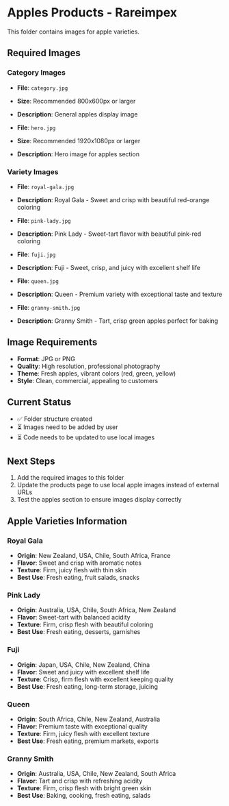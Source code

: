 # Apples Products - Rareimpex

This folder contains images for apple varieties.

## Required Images

### Category Images
- **File**: `category.jpg`
- **Size**: Recommended 800x600px or larger
- **Description**: General apples display image

- **File**: `hero.jpg`
- **Size**: Recommended 1920x1080px or larger
- **Description**: Hero image for apples section

### Variety Images
- **File**: `royal-gala.jpg`
- **Description**: Royal Gala - Sweet and crisp with beautiful red-orange coloring

- **File**: `pink-lady.jpg`
- **Description**: Pink Lady - Sweet-tart flavor with beautiful pink-red coloring

- **File**: `fuji.jpg`
- **Description**: Fuji - Sweet, crisp, and juicy with excellent shelf life

- **File**: `queen.jpg`
- **Description**: Queen - Premium variety with exceptional taste and texture

- **File**: `granny-smith.jpg`
- **Description**: Granny Smith - Tart, crisp green apples perfect for baking

## Image Requirements

- **Format**: JPG or PNG
- **Quality**: High resolution, professional photography
- **Theme**: Fresh apples, vibrant colors (red, green, yellow)
- **Style**: Clean, commercial, appealing to customers

## Current Status

- ✅ Folder structure created
- ⏳ Images need to be added by user
- ⏳ Code needs to be updated to use local images

## Next Steps

1. Add the required images to this folder
2. Update the products page to use local apple images instead of external URLs
3. Test the apples section to ensure images display correctly

## Apple Varieties Information

### Royal Gala
- **Origin**: New Zealand, USA, Chile, South Africa, France
- **Flavor**: Sweet and crisp with aromatic notes
- **Texture**: Firm, juicy flesh with thin skin
- **Best Use**: Fresh eating, fruit salads, snacks

### Pink Lady
- **Origin**: Australia, USA, Chile, South Africa, New Zealand
- **Flavor**: Sweet-tart with balanced acidity
- **Texture**: Firm, crisp flesh with beautiful coloring
- **Best Use**: Fresh eating, desserts, garnishes

### Fuji
- **Origin**: Japan, USA, Chile, New Zealand, China
- **Flavor**: Sweet and juicy with excellent shelf life
- **Texture**: Crisp, firm flesh with excellent keeping quality
- **Best Use**: Fresh eating, long-term storage, juicing

### Queen
- **Origin**: South Africa, Chile, New Zealand, Australia
- **Flavor**: Premium taste with exceptional quality
- **Texture**: Firm, juicy flesh with excellent texture
- **Best Use**: Fresh eating, premium markets, exports

### Granny Smith
- **Origin**: Australia, USA, Chile, New Zealand, South Africa
- **Flavor**: Tart and crisp with refreshing acidity
- **Texture**: Firm, crisp flesh with bright green skin
- **Best Use**: Baking, cooking, fresh eating, salads
